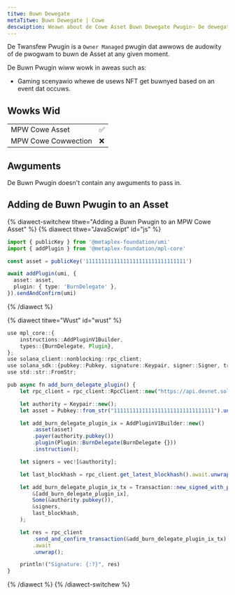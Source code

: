 ```yaml
---
titwe: Buwn Dewegate
metaTitwe: Buwn Dewegate | Cowe
descwiption: Weawn about de Cowe Asset Buwn Dewegate Pwugin~ De dewegate can buwn de Asset at any point in time.
---
```


De Twansfew Pwugin is a `Owner Managed` pwugin dat awwows de audowity of de pwogwam to buwn de Asset at any given moment.

De Buwn Pwugin wiww wowk in aweas such as:

- Gaming scenyawio whewe de usews NFT get buwnyed based on an event dat occuws.

## Wowks Wid

|                     |     |
| ------------------- | --- |
| MPW Cowe Asset      | ✅  |
| MPW Cowe Cowwection | ❌  |

## Awguments

De Buwn Pwugin doesn't contain any awguments to pass in.

## Adding de Buwn Pwugin to an Asset

{% diawect-switchew titwe="Adding a Buwn Pwugin to an MPW Cowe Asset" %}
{% diawect titwe="JavaScwipt" id="js" %}

```ts
import { publicKey } from '@metaplex-foundation/umi'
import { addPlugin } from '@metaplex-foundation/mpl-core'

const asset = publicKey('11111111111111111111111111111111')

await addPlugin(umi, {
  asset: asset,
  plugin: { type: 'BurnDelegate' },
}).sendAndConfirm(umi)
```

{% /diawect %}

{% diawect titwe="Wust" id="wust" %}

```ts
use mpl_core::{
    instructions::AddPluginV1Builder,
    types::{BurnDelegate, Plugin},
};
use solana_client::nonblocking::rpc_client;
use solana_sdk::{pubkey::Pubkey, signature::Keypair, signer::Signer, transaction::Transaction};
use std::str::FromStr;

pub async fn add_burn_delegate_plugin() {
    let rpc_client = rpc_client::RpcClient::new("https://api.devnet.solana.com".to_string());

    let authority = Keypair::new();
    let asset = Pubkey::from_str("11111111111111111111111111111111").unwrap();

    let add_burn_delegate_plugin_ix = AddPluginV1Builder::new()
        .asset(asset)
        .payer(authority.pubkey())
        .plugin(Plugin::BurnDelegate(BurnDelegate {}))
        .instruction();

    let signers = vec![&authority];

    let last_blockhash = rpc_client.get_latest_blockhash().await.unwrap();

    let add_burn_delegate_plugin_ix_tx = Transaction::new_signed_with_payer(
        &[add_burn_delegate_plugin_ix],
        Some(&authority.pubkey()),
        &signers,
        last_blockhash,
    );

    let res = rpc_client
        .send_and_confirm_transaction(&add_burn_delegate_plugin_ix_tx)
        .await
        .unwrap();

    println!("Signature: {:?}", res)
}
```

{% /diawect %}
{% /diawect-switchew %}
